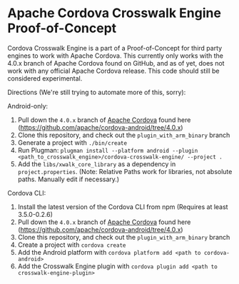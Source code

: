 

Apache Cordova Crosswalk Engine Proof-of-Concept
===

Cordova Crosswalk Engine is a part of a Proof-of-Concept for 
third party engines to work with Apache Cordova.  This currently only works with the
4.0.x branch of Apache Cordova found on GitHub, and as of yet, does not work with any
official Apache Cordova release.  This code should still be considered experimental.


Directions (We're still trying to automate more of this, sorry):

Android-only:

1. Pull down the `4.0.x` branch of [Apache Cordova](https://github.com/apache/cordova-android) found here (https://github.com/apache/cordova-android/tree/4.0.x)
2. Clone this repository, and check out the `plugin_with_arm_binary` branch
3. Generate a project with `./bin/create`
4. Run Plugman: `plugman install --platform android --plugin <path_to_crosswalk_engine>/cordova-crosswalk-engine/ --project .`
5. Add the `libs/xwalk_core_library` as a dependency in `project.properties`. (Note: Relative Paths work for libraries, not absolute paths.  Manually edit if necessary.)

Cordova CLI:

1. Install the latest version of the Cordova CLI from npm (Requires at least 3.5.0-0.2.6)
2. Pull down the `4.0.x` branch of [Apache Cordova](https://github.com/apache/cordova-android) found here (https://github.com/apache/cordova-android/tree/4.0.x)
3. Clone this repository, and check out the `plugin_with_arm_binary` branch
4. Create a project with `cordova create`
5. Add the Android platform with `cordova platform add <path to cordova-android>`
6. Add the Crosswalk Engine plugin with `cordova plugin add <path to crosswalk-engine-plugin>`

